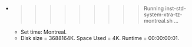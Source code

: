 * >>>>>>>>> Running inst-std-system-xtra-tz-montreal.sh ...
  * Set time: Montreal.
  * Disk size = 3688164K. Space Used = 4K. Runtime = 00:00:00:01.
